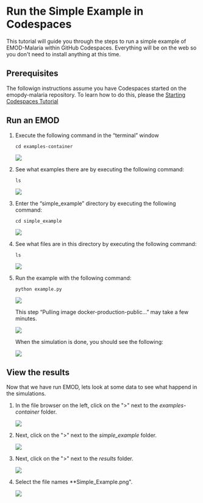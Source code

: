# Run the Simple Example in Codespaces

This tutorial will guide you through the steps to run a simple example of
EMOD-Malaria within GitHub Codespaces.  Everything will be on the web so
you don't need to install anything at this time.

## Prerequisites

The followign instructions assume you have Codespaces started on the
emopdy-malaria repository.  To learn how to do this, please the
[Starting Codespaces Tutorial](tutorial_starting_codespaces.md)

## Run an EMOD

1. Execute the following command in the “terminal” window

    ```
    cd examples-container
    ```

    ![](media/tutorial_6_cd_examples_container.png)

2. See what examples there are by executing the following command:
    ```
    ls
    ```

    ![](media/tutorial_7_ls.png)

3. Enter the “simple_example” directory by executing the following command:

    ```
    cd simple_example
    ```

    ![](media/tutorial_8_cd_simple_example.png)

4. See what files are in this directory by executing the following command:

    ```
    ls
    ```

    ![](media/tutorial_9_ls.png)

5. Run the example with the following command:

    ```
    python example.py
    ```

    ![](media/tutorial_10_python_example_start.png)

    This step “Pulling image docker-production-public…”  may take a few minutes.

    ![](media/tutorial_11_pull_image.png)

    When the simulation is done, you should see the following:

    ![](media/tutorial_12_python_example_done.png)

## View the results

Now that we have run EMOD, lets look at some data to see what happend in the simulations.

1. In the file browser on the left, click on the ">" next to the _examples-container_ folder.

    ![](media/tutorial_13_open_examples_container.png)

2. Next, click on the ">" next to the _simple_example_ folder.

    ![](media/tutorial_14_open_simple_example.png)

3. Next, click on the ">" next to the _results_ folder.

    ![](media/tutorial_15_open_results.png)

4. Select the file names **Simple_Example.png".

    ![](media/tutorial_16_select_image.png)

